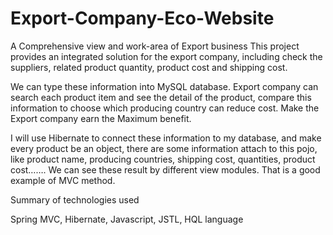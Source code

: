# Export-Company-Eco-Website
A Comprehensive view and work-area of Export business 
This project provides an integrated solution for the export company, including check the suppliers, related product quantity, product cost and shipping cost.

We can type these information into MySQL database. Export company can search each product item and see the detail of the product, compare this information to choose which producing country can reduce cost. Make the Export company earn the Maximum benefit.

I will use Hibernate to connect these information to my database, and make every product be an object, there are some information attach to this pojo, like product name, producing countries, shipping cost, quantities, product cost……. We can see these result by different view modules. That is a good example of MVC method.

Summary of technologies used

Spring MVC, Hibernate, Javascript, JSTL, HQL language
